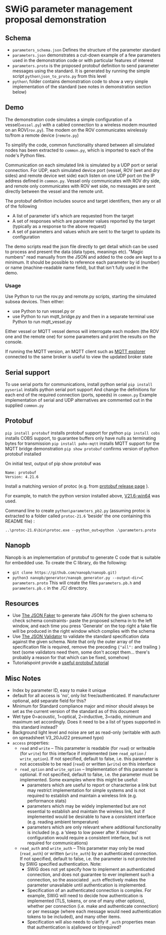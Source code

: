 # SWiG parameter management proposal demonstration

## Schema
* `parameters_schema.json` Defines the structure of the parameter standard
* `parameters.json` demonstrates a cut-down example of a few parameters used in the demonstration code or with particular features of interest
* `parameters.proto` is the proposed protobuf definition to send parameter messages using the standard. It is generated by running the simple script `python\json_to_proto.py` from this level
* `python\` folder contains demonstration code to show a very simple implementation of the standard (see notes in demonstration section below)

## Demo
The demonstration code simulates a simple configuration of a vessel(`vessel.py`) with a cabled connection to a wireless modem mounted on an ROV(`rov.py`). The modem on the ROV communicates wirelessly to/from a remote device (`remote.py`)

To simplify the code, common functionality shared between all simulated nodes has been extracted to `common.py`, which is imported to each of the node's Python files.

Communication on each simulated link is simulated by a UDP port or serial connection. For UDP, each simulated device port (vessel, ROV (wet and dry sides) and remote device wet side) each listen on one UDP port on the IP address defined in `common.py`. Vessel only communicates with ROV dry side, and remote only communicates with ROV wet side, no messages are sent directly between the vessel and the remote unit.

The protobuf definition includes source and target identifiers, then any or all of the following
* A list of parameter id's which are requested from the target
* A set of responses which are parameter values reported by the target (typically as a response to the above request)
* A set of parameters and values which are sent to the target to update its configuration

The demo scripts read the json file directly to get detail which can be used to process and present the data (data types, meanings etc). "Magic numbers" read manually from the JSON and added to the code are kept to a minimum. It should be possible to reference each parameter by id (number) or name (machine-readable name field), but that isn't fully used in the demo.

### Usage
Use Python to run the rov.py and remote.py scripts, starting the simulated subsea devices.
Then either:
* use Python to run vessel.py or
* use Python to run mqtt_bridge.py and then in a separate terminal use Python to run mqtt_vessel.py

Either vessel or MQTT vessel demos will interrogate each modem (the ROV one and the remote one) for some parameters and print the results on the console.

If running the MQTT version, an MQTT client such as [MQTT explorer](https://mqtt-explorer.com/) connected to the same broker is useful to view the updated broker state

## Serial support
To use serial ports for communications, install python serial
`pip install pyserial` installs python serial port support
And change the definitions for each end of the required connection (ports, speeds) in `common.py`
Example implementation of serial and UDP alternatives are commented out in the supplied `common.py`

## Protobuf
`pip install protobuf` installs protobuf support for python
`pip install cobs` installs COBS support, to guarantee buffers only have nulls as terminating bytes for transmission
`pip install paho-mqtt` installs MQTT support for the MQTT bridge demonstration
`pip show protobuf` confirms version of python protobuf installed 

On initial test, output of pip show protobuf was
```
Name: protobuf
Version: 4.21.6
```

Install a matching version of protoc (e.g. from [protobuf release page](https://github.com/protocolbuffers/protobuf/releases) ).

For example, to match the python version installed above, [V21.6-win64](https://github.com/protocolbuffers/protobuf/releases/download/v21.6/protoc-21.6-win64.zip) was used.

Command line to create `python\parameters_pb2.py` (assuming protoc is extracted to a folder called `protoc-21.6` 'beside' the one containing this README file) :
```
..\protoc-21.6\bin\protoc.exe --python_out=python .\parameters.proto
```

## Nanopb
Nanopb is an implementation of protobuf to generate C code that is suitable for embedded use. 
To create the C library, do the following:

- `git clone https://github.com/nanopb/nanopb.git)`
- `python3 nanopb/generator/nanopb_generator.py --output-dir=C parameters.proto`
This will create the files `parameters.pb.h` and `parameters.pb.c` in the ./C/ directory.


## Resources
- Use [The JSON Faker](https://json-schema-faker.js.org/) to generate fake JSON for the given schema to check schema constraints- paste the proposed schema in to the left window, and each time you press 'Generate' on the top right a fake file will be produced in the right window which complies with the schema
- Use [The JSON Validator](https://www.jsonschemavalidator.net/) to validate the standard specification data against the given schema. Note that only the outer array of the specification file is required, remove the preceding `{"all":` and trailing `}` text (some validators need them, some don't accept them... there's probably a reason for that which can be fixed, somehow)
- Tutorialspoint provide a [useful protobuf tutorial](https://www.tutorialspoint.com/protobuf/index.htm)

## Misc Notes
- Index by parameter ID, easy to make it unique
- default for all access is 'no', only list free/authenticated. If manufacturer optional, add separate field for this?
- Minimum for Standard compliance major and minor should always be set as the current version of the standard as of this document
- Wet type 0=acoustic, 1=optical, 2=inductive, 3=radio, minimum and maximum set accordingly. Does it need to be a list of types supported in this standard instead?
- Background light level and noise are set as read-only (writable with auth on spreadsheet V3_20Jul22 presumed typo)
- `access` properties:
    - `read` and `write` – This parameter is readable (for `read`) or writeable (for `write`) for this interface if implemented (see `read_option` / `write_option`). If not specified, default to false, i.e. this parameter is not accessible to be read (`read`) or written (`write`) on this interface
    - `read_option` and `write_option` – Implementation of this parameter is optional. If not specified, default to false, i.e. the parameter must be implemented. Some examples where this might be useful:
        - parameters which are useful to report or characterise a link but may restrict implementation for simple systems and is not required to establish and maintain a wireless link (e.g. performance stats)
        - parameters which may be widely implemented but are not essential to establish and maintain the wireless link, but if implemented would be desirable to have a consistent interface (e.g. reading ambient temperature)
        - parameters which are only relevant where additional functionality is included (e.g. a ‘sleep to low power after X minutes’ configuration would require a consistent interface, but is not required for communications)
   - `read_auth` and `write_auth` – This parameter may only be read (`read_auth`) or written (`write_auth`) by an authenticated connection. If not specified, default to false, i.e. the parameter is not protected by SWiG specified authentication. Note:
       - SWiG does not yet specify how to implement an authenticated connection, and does not guarantee to ever implement such a connection, so the associated `_auth` effectively makes the parameter unavailable until authentication is implemented.
       - Specification of an authenticated connection is complex. For example, SWiG will need to decide how authentication is implemented (TLS, tokens, or one of many other options), whether per connection (i.e. make and authenticate connection) or per message (where each message would need authentication tokens to be included), and many other items.
       - Specification will also needs to clarify if `_auth` properties mean that authentication is a)allowed or b)required?


